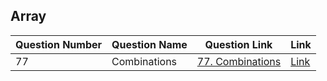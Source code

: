 ## Array 


| Question Number | Question Name | Question Link                                                                | Link                                                                                    |
|-----------------|---------------|------------------------------------------------------------------------------|-----------------------------------------------------------------------------------------|
|        77       |  Combinations | <a href = 'https://leetcode.com/problems/combinations/'> 77. Combinations</a> | <a href = 'https://github.com/JAIDHEER007/LeetCode/tree/main/Programs/LC%2077'>Link</a> |
